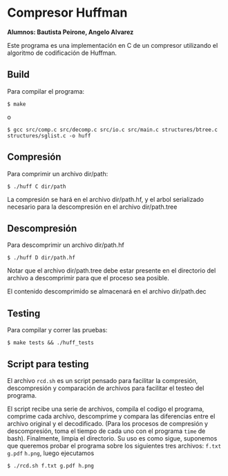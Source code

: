 # Compresor Huffman
**Alumnos: Bautista Peirone, Angelo Alvarez**

Este programa es una implementación en C de un compresor utilizando
el algoritmo de codificación de Huffman.

## Build
Para compilar el programa:

```
$ make
```
o
```
$ gcc src/comp.c src/decomp.c src/io.c src/main.c structures/btree.c
structures/sglist.c -o huff
```

## Compresión
Para comprimir un archivo dir/path:
```
$ ./huff C dir/path
```

La compresión se hará en el archivo dir/path.hf, y el arbol
serializado necesario para la descompresión en el archivo dir/path.tree

## Descompresión
Para descomprimir un archivo dir/path.hf
```
$ ./huff D dir/path.hf
```

Notar que el archivo dir/path.tree debe estar presente en el directorio
del archivo a descomprimir para que el proceso sea posible.

El contenido descomprimido se almacenará en el archivo dir/path.dec

## Testing

Para compilar y correr las pruebas:
```
$ make tests && ./huff_tests
```

## Script para testing
El archivo `rcd.sh` es un script pensado para facilitar la compresión,
descompresión y comparación de archivos para facilitar el testeo del programa.

El script recibe una serie de archivos, compila el codigo el programa, comprime
cada archivo, descomprime y compara las diferencias entre el archivo original y
el decodificado. (Para los procesos de compresión y descompresión, toma el
tiempo de cada uno con el programa `time` de bash). Finalmente, limpia el
directorio. Su uso es como sigue, suponemos que queremos probar el programa
sobre los siguientes tres archivos: `f.txt` `g.pdf` `h.png`, luego ejecutamos

```
$ ./rcd.sh f.txt g.pdf h.png
```
